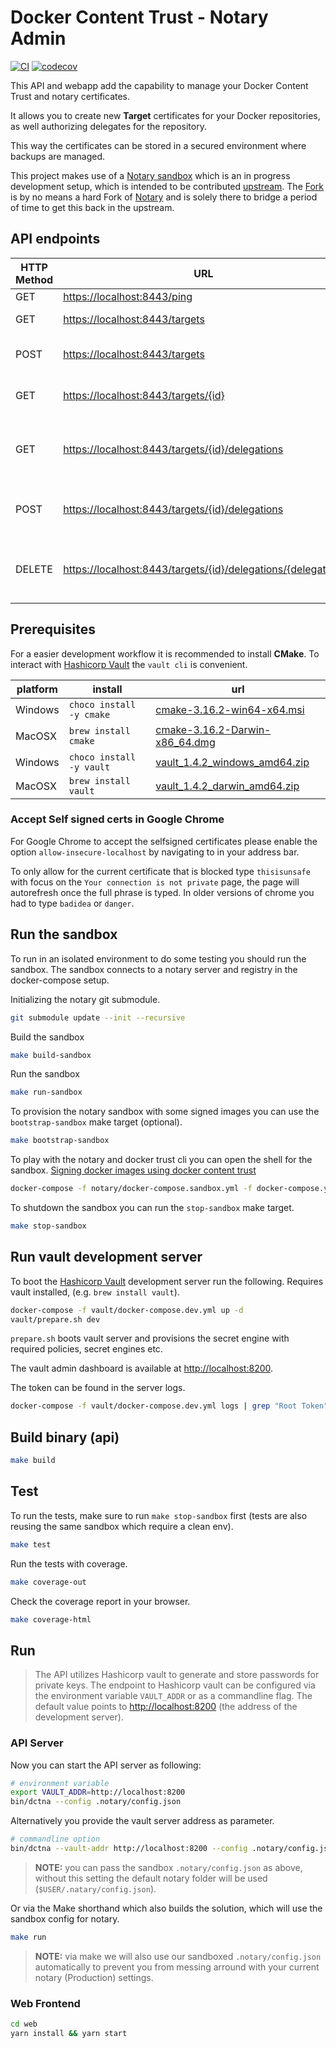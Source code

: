 # Docker Content Trust - Notary Admin

[![CI](https://github.com/philips-labs/dct-notary-admin/workflows/CI/badge.svg)](https://github.com/philips-labs/dct-notary-admin/actions?query=branch%3Adevelop)
[![codecov](https://codecov.io/gh/philips-labs/dct-notary-admin/branch/develop/graph/badge.svg)](https://codecov.io/gh/philips-labs/dct-notary-admin)

This API and webapp add the capability to manage your Docker Content Trust and notary certificates.

It allows you to create new **Target** certificates for your Docker repositories, as well authorizing delegates for the repository.

This way the certificates can be stored in a secured environment where backups are managed.

This project makes use of a [Notary sandbox][notaryforksandbox] which is an in progress development setup, which is intended to be contributed [upstream][notary]. The [Fork][notaryfork] is by no means a hard Fork of [Notary][notary] and is solely there to bridge a period of time to get this back in the upstream.

## API endpoints

| HTTP Method | URL                                                                                                                          | description                                    |
| ----------- | ---------------------------------------------------------------------------------------------------------------------------- | ---------------------------------------------- |
| GET         | [https://localhost:8443/ping](https://localhost:8443/ping)                                                                   | return pong                                    |
| GET         | [https://localhost:8443/targets](https://localhost:8443/targets)                                                             | retrieves all target keys                      |
| POST        | [https://localhost:8443/targets](https://localhost:8443/targets)                                                             | creates a new target and keys                  |
| GET         | [https://localhost:8443/targets/{id}](https://localhost:8443/targets/{id})                                                   | retrieves a single target key                  |
| GET         | [https://localhost:8443/targets/{id}/delegations](https://localhost:8443/targets/{id}/delegations)                           | retrieves all delegate keys for a given target |
| POST        | [https://localhost:8443/targets/{id}/delegations](https://localhost:8443/targets/{id}/delegations)                           | add a new delegation to the given target       |
| DELETE      | [https://localhost:8443/targets/{id}/delegations/{delegation}](https://localhost:8443/targets/{id}/delegations/{delegation}) | remove a delegation from the given target      |

## Prerequisites

For a easier development workflow it is recommended to install **CMake**. To interact with [Hashicorp Vault] the `vault cli` is convenient.

| platform | install                  | url                              |
| -------- | ------------------------ | -------------------------------- |
| Windows  | `choco install -y cmake` | [cmake-3.16.2-win64-x64.msi]     |
| MacOSX   | `brew install cmake`     | [cmake-3.16.2-Darwin-x86_64.dmg] |
| Windows  | `choco install -y vault` | [vault_1.4.2_windows_amd64.zip]  |
| MacOSX   | `brew install vault`     | [vault_1.4.2_darwin_amd64.zip]   |

### Accept Self signed certs in Google Chrome

For Google Chrome to accept the selfsigned certificates please enable the option `allow-insecure-localhost` by navigating to [](chrome://flags/#allow-insecure-localhost) in your address bar.

To only allow for the current certificate that is blocked type `thisisunsafe` with focus on the `Your connection is not private` page, the page will autorefresh once the full phrase is typed. In older versions of chrome you had to type `badidea` or `danger`.

## Run the sandbox

To run in an isolated environment to do some testing you should run the sandbox. The sandbox connects to a notary server and registry in the docker-compose setup.

Initializing the notary git submodule.

```bash
git submodule update --init --recursive
```

Build the sandbox

```bash
make build-sandbox
```

Run the sandbox

```bash
make run-sandbox
```

To provision the notary sandbox with some signed images you can use the `bootstrap-sandbox` make target (optional).

```bash
make bootstrap-sandbox
```

To play with the notary and docker trust cli you can open the shell for the sandbox. [Signing docker images using docker content trust](https://marcofranssen.nl/signing-docker-images-using-docker-content-trust/)

```bash
docker-compose -f notary/docker-compose.sandbox.yml -f docker-compose.yml exec sandbox sh
```

To shutdown the sandbox you can run the `stop-sandbox` make target.

```bash
make stop-sandbox
```

## Run vault development server

To boot the [Hashicorp Vault](https://www.vaultproject.io/) development server run the following. Requires vault installed, (e.g. `brew install vault`).

```bash
docker-compose -f vault/docker-compose.dev.yml up -d
vault/prepare.sh dev
```

`prepare.sh` boots vault server and provisions the secret engine with required policies, secret engines etc.

The vault admin dashboard is available at [http://localhost:8200].

The token can be found in the server logs.

```bash
docker-compose -f vault/docker-compose.dev.yml logs | grep "Root Token"
```

## Build binary (api)

```bash
make build
```

## Test

To run the tests, make sure to run `make stop-sandbox` first (tests are also reusing the same sandbox which require a clean env).

```bash
make test
```

Run the tests with coverage.

```bash
make coverage-out
```

Check the coverage report in your browser.

```bash
make coverage-html
```

## Run

> The API utilizes Hashicorp vault to generate and store passwords for private keys. The endpoint to Hashicorp vault can be configured via the environment variable `VAULT_ADDR` or as a commandline flag. The default value points to [http://localhost:8200] (the address of the development server).

### API Server

Now you can start the API server as following:

```bash
# environment variable
export VAULT_ADDR=http://localhost:8200
bin/dctna --config .notary/config.json
```

Alternatively you provide the vault server address as parameter.

```bash
# commandline option
bin/dctna --vault-addr http://localhost:8200 --config .notary/config.json
```

> **NOTE:** you can pass the sandbox `.notary/config.json` as above, without this setting the default notary folder will be used (`$USER/.natary/config.json`).

Or via the Make shorthand which also builds the solution, which will use the sandbox config for notary.

```bash
make run
```

> **NOTE:** via make we will also use our sandboxed `.notary/config.json` automatically to prevent you from messing arround with your current notary (Production) settings.

### Web Frontend

```bash
cd web
yarn install && yarn start
```

[cmake-3.16.2-win64-x64.msi]: https://github.com/Kitware/CMake/releases/download/v3.16.2/cmake-3.16.2-win64-x64.msi "Download cmake-3.16.2-win64-x64.msi"
[cmake-3.16.2-darwin-x86_64.dmg]: https://github.com/Kitware/CMake/releases/download/v3.16.2/cmake-3.16.2-Darwin-x86_64.dmg "Download cmake-3.16.2-Darwin-x86_64.dmg"
[Hashicorp Vault]: https://vaultproject.io "Manage secrets and protect sensitive data"
[vault_1.4.2_windows_amd64.zip]: https://releases.hashicorp.com/vault/1.4.2/vault_1.4.2_windows_amd64.zip "Download vault_1.4.2_windows_amd64.zip"
[vault_1.4.2_darwin_amd64.zip]: https://releases.hashicorp.com/vault/1.4.2/vault_1.4.2_darwin_amd64.zip "Download vault_1.4.2_darwin_amd64.zip"
[notary]: https://github.com/theupdateframework/notary "Notary is a project that allows anyone to have trust over arbitrary collections of data"
[notaryfork]: https://github.com/philips-labs/notary/blob/feature/sandbox "This Fork is only to support the submodule which contains the sandbox setup"
[notaryforksandbox]: https://github.com/philips-labs/notary/blob/feature/sandbox/docker-compose.sandbox.yml "Notary docker-compose sandbox setup"
[http://localhost:8200]: http://localhost:8200 "Vault address"
[http://localhost:3000]: http://localhost:3000 "DCTNA dashboard address"
